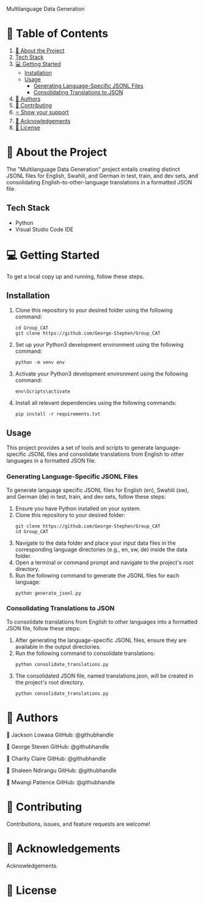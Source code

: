Multilanguage Data Generation

# 📗 Table of Contents
1. [📖 About the Project](#-about-the-project)
2. [Tech Stack](#tech-stack)
3. [💻 Getting Started](#-getting-started)
   - [Installation](#installation)
   - [Usage](#usage)
     - [Generating Language-Specific JSONL Files](#generating-language-specific-jsonl-files)
     - [Consolidating Translations to JSON](#consolidating-translations-to-json)
4. [👥 Authors](#-authors)
5. [🤝 Contributing](#-contributing)
6. [⭐️ Show your support](#-show-your-support)
7. [🙏 Acknowledgements](#-acknowledgements)
8. [📝 License](#-license)
 

# 📖 About the Project

The "Multilanguage Data Generation" project entails creating distinct JSONL files for English, Swahili, and German in test, train, and dev sets, and consolidating English-to-other-language translations in a formatted JSON file.

## Tech Stack

- Python
- Visual Studio Code IDE

# 💻 Getting Started

To get a local copy up and running, follow these steps.

## Installation

1. Clone this repository to your desired folder using the following command:

   ```shell
   cd Group_CAT 
   git clone https://github.com/George-Stephen/Group_CAT

2. Set up your Python3 development environment using the following command:
   ```shell
   python -m venv env

3. Activate your Python3 development environment using the following command:
   ```shell
   env\Scripts\activate

4. Install all relevant dependencies using the following commands:
   ```shell
   pip install -r requirements.txt

## Usage

This project provides a set of tools and scripts to generate language-specific JSONL files and consolidate translations from English to other languages in a formatted JSON file.

### Generating Language-Specific JSONL Files

To generate language specific JSONL files for English (en), Swahili (sw), and German (de) in test, train, and dev sets, follow these steps:

1. Ensure you have Python installed on your system.
2. Clone this repository to your desired folder:
   ```shell
   git clone https://github.com/George-Stephen/Group_CAT
   cd Group_CAT

3. Navigate to the data folder and place your input data files in the corresponding language directories (e.g., en, sw, de) inside the data folder.
4. Open a terminal or command prompt and navigate to the project's root directory.
5. Run the following command to generate the JSONL files for each language:
   ```shell
   python generate_jsonl.py

### Consolidating Translations to JSON
To consolidate translations from English to other languages into a formatted JSON file, follow these steps:

1. After generating the language-specific JSONL files, ensure they are available in the output directories.
2. Run the following command to consolidate translations:
   ```shell
   python consolidate_translations.py

3. The consolidated JSON file, named translations.json, will be created in the project's root directory.
   ```shell
   python consolidate_translations.py

# 👥 Authors

👤 Jackson Lowasa
      GitHub: @githubhandle

👤 George Steven
      GitHub: @githubhandle
      
👤 Charity Claire
      GitHub: @githubhandle

👤 Shaleen Ndirangu
      GitHub: @githubhandle

👤 Mwangi Patience
      GitHub: @githubhandle


# 🤝 Contributing

Contributions, issues, and feature requests are welcome!

# 🙏 Acknowledgements

Acknowledgements.

# 📝 License




















